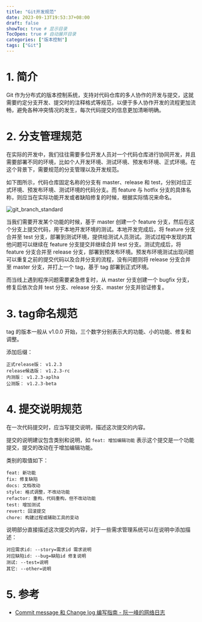 ```yaml
---
title: "Git开发规范"
date: 2023-09-13T19:53:37+08:00
draft: false
showToc: true # 显示目录
TocOpen: true # 自动展开目录
categories: ["版本控制"]
tags: ["Git"]
---
```


# 1. 简介

Git 作为分布式的版本控制系统，支持对代码仓库的多人协作的开发与提交，这就需要约定分支开发、提交时的注释格式等规范，以便于多人协作开发的流程更加流畅，避免各种冲突情况的发生，每次代码提交的信息更加清晰明确。

# 2. 分支管理规范

在实际的开发中，我们往往需要多位开发人员对一个代码仓库进行协同开发，并且需要部署不同的环境，比如个人开发环境、测试环境、预发布环境、正式环境。在这个背景下，需要规范的分支管理以及开发规范。

如下图所示，代码仓库固定名称的分支有 master、release 和 test，分别对应正式环境、预发布环境、测试环境的代码分支。而 feature 与 hotfix 分支的具体名称，则应当在实际功能开发或者缺陷修复的时候，根据实际情况来命名。

![git_branch_standard](https://blog-1304941664.cos.ap-guangzhou.myqcloud.com/article_material/version_control/git_branch_standard.png)

当我们需要开发某个功能的时候，基于 master 创建一个 feature 分支，然后在这个分支上提交代码，用于本地开发环境的测试。本地开发完成后，将 feature 分支合并至 test 分支，部署到测试环境，提供给测试人员测试。测试过程中发现的其他问题可以继续在 feature 分支提交并继续合并 test 分支。测试完成后，将 feature 分支合并至 release 分支，部署到预发布环境。预发布环境测试出现问题可以重复之前的提交代码以及合并分支的流程，没有问题则将 release 分支合并至 master 分支，并打上一个 tag，基于 tag 部署到正式环境。

而当线上遇到程序问题需要紧急修复时，从 master 分支创建一个 bugfix 分支，修复后依次合并 test 分支、release 分支、master 分支并验证修复。

# 3. tag命名规范

tag 的版本一般从 v1.0.0 开始，三个数字分别表示大的功能、小的功能、修复和调整。

添加后缀：

```
正式release版： v1.2.3
release候选版： v1.2.3-rc
内测版： v1.2.3-aplha
公测版： v1.2.3-beta
```

# 4. 提交说明规范

在一次代码提交时，应当写提交说明，描述这次提交的内容。

提交的说明建议包含类别和说明，如 `feat: 增加编辑功能` 表示这个提交是一个功能提交，提交的改动在于增加编辑功能。

类别的取值如下：

```
feat: 新功能
fix: 修复缺陷
docs: 文档改动
style: 格式调整，不改动功能
refactor: 重构，代码重构，但不改动功能
test: 增加测试
revert: 回滚提交
chore: 构建过程或辅助工具的变动
```

说明部分直接描述这次提交的内容，对于一些需求管理系统可以在说明中添加描述：

```
对应需求id: --story=需求id 需求说明
对应缺陷id: --bug=缺陷id 修复说明
测试: --test=说明
其它: --other=说明
```

# 5. 参考

* [Commit message 和 Change log 编写指南 - 阮一峰的网络日志](https://www.ruanyifeng.com/blog/2016/01/commit_message_change_log.html)